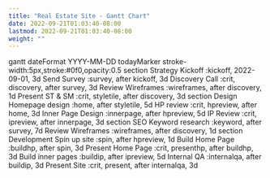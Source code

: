 ```yaml
---
title: "Real Estate Site - Gantt Chart"
date: 2022-09-21T01:03:40-08:00
lastmod: 2022-09-21T01:03:40-08:00
weight: ""
---
```


<div class="mermaid">
    gantt
        dateFormat  YYYY-MM-DD
        todayMarker stroke-width:5px,stroke:#0f0,opacity:0.5
        section Strategy
        Kickoff             :kickoff, 2022-09-01, 3d
        Send Survey         :survey, after kickoff, 3d
        Discovery Call      :crit, discovery, after survey, 3d
        Review Wireframes   :wireframes, after discovery, 1d
        Present ST & SM     :crit, styletile, after discovery, 3d
        section Design
        Homepage design     :home, after styletile, 5d
        HP review    :crit, hpreview, after home, 3d
        Inner Page Design   :innerpage, after hpreview, 5d
        IP Review   :crit, ipreview, after innerpage, 3d
        section SEO
        Keyword research    :keyword, after survey, 7d
        Review Wireframes   :wireframes, after discovery, 1d
        section Development
        Spin up site        :spin, after hpreview, 1d
        Build Home Page     :buildhp, after spin, 3d
        Present Home Page   :crit, presenthp, after buildhp, 3d
        Build inner pages   :buildip, after ipreview, 5d
        Internal QA         :internalqa, after buildip, 3d
        Present Site        :crit, present, after internalqa, 3d

  </div>
